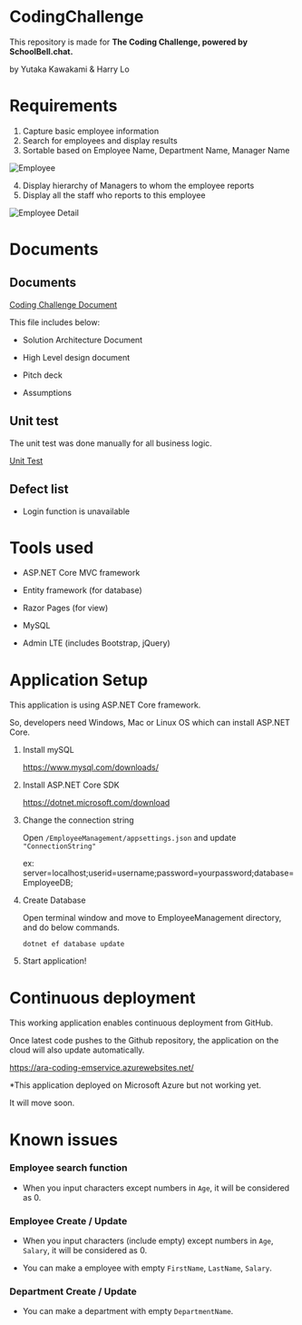# CodingChallenge

This repository is made for **The Coding Challenge, powered by SchoolBell.chat.**

by Yutaka Kawakami & Harry Lo

# Requirements

1. Capture basic employee information 
2. Search for employees and display results
3. Sortable based on Employee Name, Department Name, Manager Name

![Employee](https://github.com/yuk0399/CodingChallenge/tree/images/employee.png)

4. Display hierarchy of Managers to whom the employee reports
5. Display all the staff who reports to this employee

![Employee Detail](https://github.com/yuk0399/CodingChallenge/tree/images/employeedetail.png)

# Documents

## Documents

[Coding Challenge Document](/2019AraCodingChallenge.pptx)

This file includes below:

+ Solution Architecture Document

+ High Level design document

+ Pitch deck

+ Assumptions


## Unit test

The unit test was done manually for all business logic.

[Unit Test](/UnitTest_forCodingChallenge.pdf)

##  Defect list

- Login function is unavailable

# Tools used

- ASP.NET Core MVC framework

- Entity framework (for database)

- Razor Pages (for view)

- MySQL

- Admin LTE (includes Bootstrap, jQuery)

# Application Setup

This application is using ASP.NET Core framework.

So, developers need Windows, Mac or Linux OS which can install ASP.NET Core.

1. Install mySQL

    https://www.mysql.com/downloads/

2. Install ASP.NET Core SDK

    https://dotnet.microsoft.com/download

3. Change the connection string

    Open `/EmployeeManagement/appsettings.json` and update `"ConnectionString"`

    ex:
    server=localhost;userid=username;password=yourpassword;database=EmployeeDB;

4. Create Database

    Open terminal window and move to EmployeeManagement directory, and do below commands.

    `dotnet ef database update`

5. Start application!

# Continuous deployment

This working application enables continuous deployment from GitHub.

Once latest code pushes to the Github repository, the application on the cloud will also update automatically.

https://ara-coding-emservice.azurewebsites.net/

*This application deployed on Microsoft Azure but not working yet.

 It will move soon.

# Known issues

### Employee search function

- When you input characters except numbers in `Age`, it will be considered as 0.

### Employee Create / Update

- When you input characters (include empty) except numbers in `Age`, `Salary`, it will be considered as 0.

- You can make a employee with empty `FirstName`, `LastName`, `Salary`.

### Department Create / Update

- You can make a department with empty `DepartmentName`.
